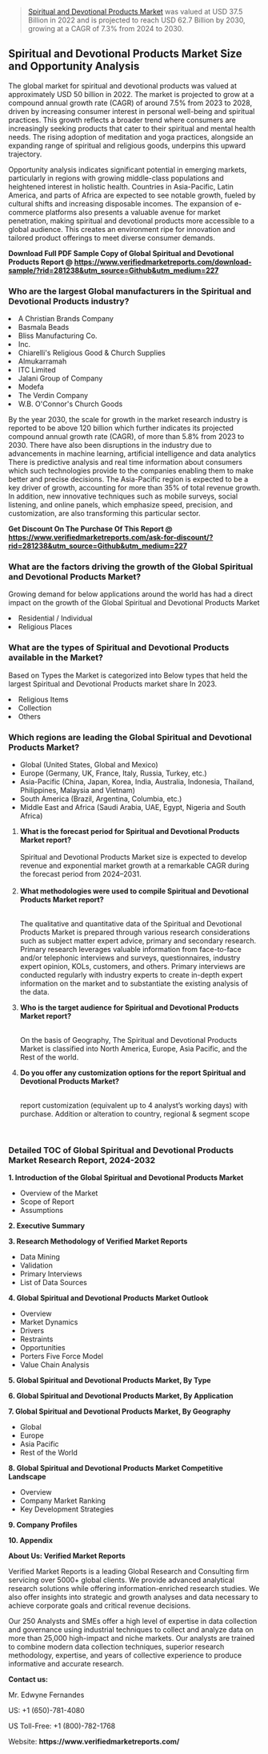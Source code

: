 <blockquote><p><p><a href="https://www.verifiedmarketreports.com/download-sample/?rid=281238&utm_source=Github&utm_medium=227" target="_blank">Spiritual and Devotional Products Market</a> was valued at USD 37.5 Billion in 2022 and is projected to reach USD 62.7 Billion by 2030, growing at a CAGR of 7.3% from 2024 to 2030.</p></blockquote><p><h2>Spiritual and Devotional Products Market Size and Opportunity Analysis</h2><p>The global market for spiritual and devotional products was valued at approximately USD 50 billion in 2022. The market is projected to grow at a compound annual growth rate (CAGR) of around 7.5% from 2023 to 2028, driven by increasing consumer interest in personal well-being and spiritual practices. This growth reflects a broader trend where consumers are increasingly seeking products that cater to their spiritual and mental health needs. The rising adoption of meditation and yoga practices, alongside an expanding range of spiritual and religious goods, underpins this upward trajectory.</p><p>Opportunity analysis indicates significant potential in emerging markets, particularly in regions with growing middle-class populations and heightened interest in holistic health. Countries in Asia-Pacific, Latin America, and parts of Africa are expected to see notable growth, fueled by cultural shifts and increasing disposable incomes. The expansion of e-commerce platforms also presents a valuable avenue for market penetration, making spiritual and devotional products more accessible to a global audience. This creates an environment ripe for innovation and tailored product offerings to meet diverse consumer demands.</p></p><p class=""><strong>Download Full PDF Sample Copy of Global Spiritual and Devotional Products Report @ <a href="https://www.verifiedmarketreports.com/download-sample/?rid=281238&amp;utm_source=Github&amp;utm_medium=227" target="_blank">https://www.verifiedmarketreports.com/download-sample/?rid=281238&amp;utm_source=Github&amp;utm_medium=227</a></strong></p><h3 id="" class="">Who are the largest Global manufacturers in the Spiritual and Devotional Products industry?</h3><p><li>A Christian Brands Company</li><li> Basmala Beads</li><li> Bliss Manufacturing Co.</li><li> Inc.</li><li> Chiarelli's Religious Good & Church Supplies</li><li> Almukarramah</li><li> ITC Limited</li><li> Jalani Group of Company</li><li> Modefa</li><li> The Verdin Company</li><li> W.B. O'Connor's Church Goods</li></p><div class=""><div class="" dir="" data-message-author-role="" data-message-id="" data-message-model-slug=""><div class=""><div class=""><div class=""><div class="" dir="" data-message-author-role="" data-message-id="" data-message-model-slug=""><div class=""><div class=""><p>By the year 2030, the scale for growth in the market research industry is reported to be above 120 billion which further indicates its projected compound annual growth rate (CAGR), of more than 5.8% from 2023 to 2030. There have also been disruptions in the industry due to advancements in machine learning, artificial intelligence and data analytics There is predictive analysis and real time information about consumers which such technologies provide to the companies enabling them to make better and precise decisions. The Asia-Pacific region is expected to be a key driver of growth, accounting for more than 35% of total revenue growth. In addition, new innovative techniques such as mobile surveys, social listening, and online panels, which emphasize speed, precision, and customization, are also transforming this particular sector.</p><p><strong>Get Discount On The Purchase Of This Report @&nbsp; <a href="https://www.verifiedmarketreports.com/ask-for-discount/?rid=281238&amp;utm_source=Github&amp;utm_medium=227" target="_blank">https://www.verifiedmarketreports.com/ask-for-discount/?rid=281238&amp;utm_source=Github&amp;utm_medium=227</a></strong></p></div></div></div></div></div></div></div></div><h3 id="" class="">What are the factors driving the growth of the Global Spiritual and Devotional Products Market?</h3><p id="" class="">Growing demand for below applications around the world has had a direct impact on the growth of the Global Spiritual and Devotional Products Market</p><p id="" class=""><li>Residential / Individual</li><li> Religious Places</li></p><h3 id="" class="">What are the types of Spiritual and Devotional Products available in the Market?</h3><p id="" class="">Based on Types the Market is categorized into Below types that held the largest Spiritual and Devotional Products market share In 2023.</p><p id="" class=""><li>Religious Items</li><li> Collection</li><li> Others</li></p><h3 id="" class="">Which regions are leading the Global Spiritual and Devotional Products Market?</h3><ul><li>Global (United States, Global and Mexico)</li><li>Europe (Germany, UK, France, Italy, Russia, Turkey, etc.)</li><li>Asia-Pacific (China, Japan, Korea, India, Australia, Indonesia, Thailand, Philippines, Malaysia and Vietnam)</li><li>South America (Brazil, Argentina, Columbia, etc.)</li><li>Middle East and Africa (Saudi Arabia, UAE, Egypt, Nigeria and South Africa)</li></ul><p><ol><li><strong>What is the forecast period for Spiritual and Devotional Products Market report?<br /></strong><br /><span data-sheets-root="1" data-sheets-value="{&quot;1&quot;:2,&quot;2&quot;:&quot;XXXX size is expected to develop revenue and exponential market growth at a remarkable CAGR during the forecast period from 2024&ndash;2030.&quot;}" data-sheets-userformat="{&quot;2&quot;:12674,&quot;4&quot;:{&quot;1&quot;:2,&quot;2&quot;:16776960},&quot;10&quot;:2,&quot;11&quot;:0,&quot;15&quot;:&quot;Arial&quot;,&quot;16&quot;:12}">Spiritual and Devotional Products Market size is expected to develop revenue and exponential market growth at a remarkable CAGR during the forecast period from 2024&ndash;2031.</span><br /><br /></li><li><strong>What methodologies were used to compile Spiritual and Devotional Products Market report?<br /><br /></strong><p>The qualitative and quantitative data of the&nbsp;Spiritual and Devotional Products Market is prepared through various research considerations such as subject matter expert advice, primary and secondary research. Primary research leverages valuable information from face-to-face and/or telephonic interviews and surveys, questionnaires, industry expert opinion, KOLs, customers, and others. Primary interviews are conducted regularly with industry experts to create in-depth expert information on the market and to substantiate the existing analysis of the data.&nbsp;</p></li><li><strong>Who is the target audience for Spiritual and Devotional Products Market report?<br /><br /></strong><p>On the basis of Geography, The&nbsp;Spiritual and Devotional Products Market is classified into North America, Europe, Asia Pacific, and the Rest of the world.</p></li><li><strong>Do you offer any customization options for the report Spiritual and Devotional Products Market?<br /><br /></strong><p>report customization (equivalent up to 4 analyst&rsquo;s working days) with purchase. Addition or alteration to country, regional &amp; segment scope</p><p>&nbsp;</p></li></ol></p><h3 id="" class="">Detailed TOC of Global Spiritual and Devotional Products Market Research Report, 2024-2032</h3><p id="" class=""><strong>1. Introduction of the Global Spiritual and Devotional Products Market</strong></p><ul><li>Overview of the Market</li><li>Scope of Report</li><li>Assumptions</li></ul><p id="" class=""><strong>2. Executive Summary</strong></p><p id="" class=""><strong>3. Research Methodology of&nbsp;Verified Market Reports</strong></p><ul><li>Data Mining</li><li>Validation</li><li>Primary Interviews</li><li>List of Data Sources</li></ul><p id="" class=""><strong>4. Global Spiritual and Devotional Products Market Outlook</strong></p><ul><li>Overview</li><li>Market Dynamics</li><li>Drivers</li><li>Restraints</li><li>Opportunities</li><li>Porters Five Force Model</li><li>Value Chain Analysis</li></ul><p id="" class=""><strong>5. Global Spiritual and Devotional Products Market, By&nbsp;Type</strong></p><p id="" class=""><strong>6. Global Spiritual and Devotional Products Market, By Application</strong></p><p id="" class=""><strong>7. Global Spiritual and Devotional Products Market, By Geography</strong></p><ul><li>Global</li><li>Europe</li><li>Asia Pacific</li><li>Rest of the World</li></ul><p id="" class=""><strong>8. Global Spiritual and Devotional Products Market Competitive Landscape</strong></p><ul><li>Overview</li><li>Company Market Ranking</li><li>Key Development Strategies</li></ul><p id="" class=""><strong>9. Company Profiles</strong></p><p id="" class=""><strong>10. Appendix</strong></p><p id="" class=""><strong>About Us: Verified Market Reports</strong></p><p id="" class="">Verified Market Reports is a leading Global Research and Consulting firm servicing over 5000+ global clients. We provide advanced analytical research solutions while offering information-enriched research studies. We also offer insights into strategic and growth analyses and data necessary to achieve corporate goals and critical revenue decisions.</p><p id="" class="">Our 250 Analysts and SMEs offer a high level of expertise in data collection and governance using industrial techniques to collect and analyze data on more than 25,000 high-impact and niche markets. Our analysts are trained to combine modern data collection techniques, superior research methodology, expertise, and years of collective experience to produce informative and accurate research.</p><p id="" class=""><strong>Contact us:</strong></p><p id="" class="">Mr. Edwyne Fernandes</p><p id="" class="">US: +1 (650)-781-4080</p><p id="" class="">US Toll-Free: +1 (800)-782-1768</p><p id="" class="">Website: <a target="" data-test-app-aware-link=""><strong>https://www.verifiedmarketreports.com/</strong></a></p>
